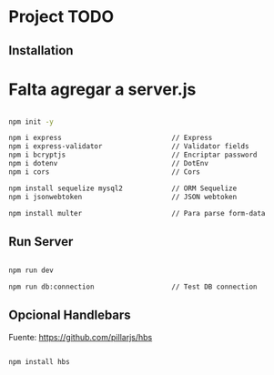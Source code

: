 # Project TODO

## Installation

# Falta agregar a server.js




```sh

npm init -y

npm i express                           // Express
npm i express-validator                 // Validator fields
npm i bcryptjs                          // Encriptar password
npm i dotenv                            // DotEnv
npm i cors                              // Cors

npm install sequelize mysql2            // ORM Sequelize
npm i jsonwebtoken                      // JSON webtoken

npm install multer                      // Para parse form-data

```



## Run Server

```sh

npm run dev

npm run db:connection                   // Test DB connection

```



## Opcional Handlebars

Fuente: https://github.com/pillarjs/hbs

```sh

npm install hbs

```

